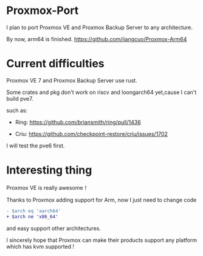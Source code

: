 # Proxmox-Port

I plan to port Proxmox VE and Proxmox Backup Server to any architecture.

By now, arm64 is finished. https://github.com/jiangcuo/Proxmox-Arm64

# Current difficulties

Proxmox VE 7 and Proxmox Backup Server use rust.

Some crates and pkg don't work on riscv and loongarch64 yet,cause I can't build pve7.

such as:

- Ring: 
https://github.com/briansmith/ring/pull/1436

- Criu: 
https://github.com/checkpoint-restore/criu/issues/1702

I will test the pve6 first.

# Interesting thing

Proxmox VE is really awesome！

Thanks to Proxmox adding support for Arm, now I just need to change code
```patch
- $arch eq 'aarch64'
+ $arch ne 'x86_64'
```
and easy support other architectures.

I sincerely hope that Proxmox can make their products support any platform which has kvm supported !
